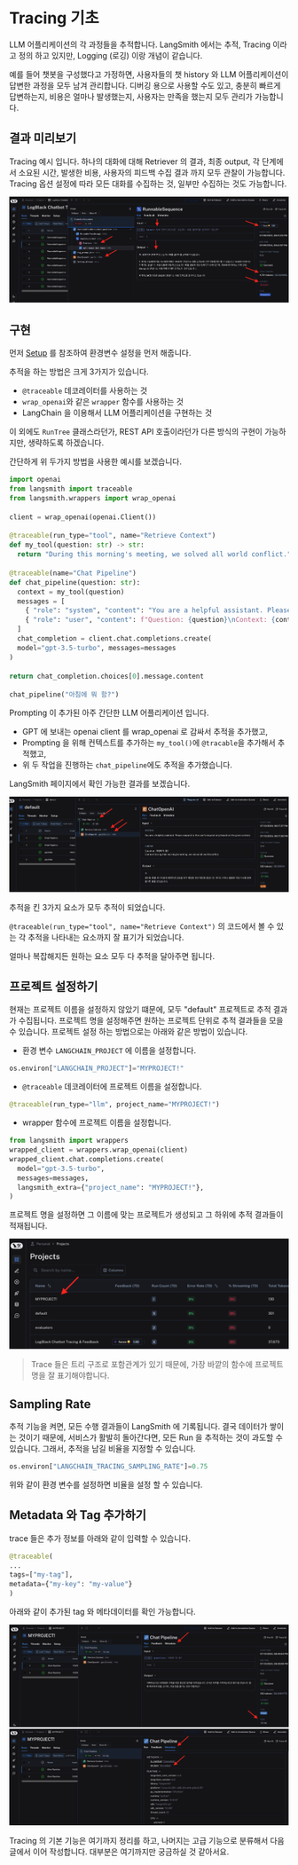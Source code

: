 
# Tracing 기초


LLM 어플리케이션의 각 과정들을 추적합니다.
LangSmith 에서는 추적, Tracing 이라고 정의 하고 있지만, Logging (로깅) 이랑 개념이 같습니다.

예를 들어 챗봇을 구성했다고 가정하면, 사용자들의 챗 history 와 LLM 어플리케이션이 답변한 과정을 모두 남겨 관리합니다. 디버깅 용으로 사용할 수도 있고, 충분히 빠르게 답변하는지, 비용은 얼마나 발생했는지, 사용자는 만족을 했는지 모두 관리가 가능합니다.


## 결과 미리보기

Tracing 예시 입니다.
하나의 대화에 대해 Retriever 의 결과, 최종 output, 각 단계에서 소요된 시간, 발생한 비용, 사용자의 피드백 수집 결과 까지 모두 관찰이 가능합니다.
Tracing 옵션 설정에 따라 모든 대화를 수집하는 것, 일부만 수집하는 것도 가능합니다.

![](../rsc/trace_logblack.png)


## 구현

먼저 [Setup](Setup.md) 를 참조하여 환경변수 설정을 먼저 해줍니다.

추적을 하는 방법은 크게 3가지가 있습니다.
- ```@traceable``` 데코레이터를 사용하는 것
- ```wrap_openai```와 같은 ```wrapper``` 함수를 사용하는 것
- LangChain 을 이용해서 LLM 어플리케이션을 구현하는 것

이 외에도 ```RunTree``` 클래스라던가,  REST API 호출이라던가 다른 방식의 구현이 가능하지만, 생략하도록 하겠습니다.


간단하게 위 두가지 방법을 사용한 예시를 보겠습니다.

``` python
import openai
from langsmith import traceable
from langsmith.wrappers import wrap_openai

client = wrap_openai(openai.Client())

@traceable(run_type="tool", name="Retrieve Context")
def my_tool(question: str) -> str:
  return "During this morning's meeting, we solved all world conflict."

@traceable(name="Chat Pipeline")
def chat_pipeline(question: str):
  context = my_tool(question)
  messages = [
    { "role": "system", "content": "You are a helpful assistant. Please respond to the user's request only based on the given context." },
    { "role": "user", "content": f"Question: {question}\nContext: {context}"}
  ]
  chat_completion = client.chat.completions.create(
  model="gpt-3.5-turbo", messages=messages
)

return chat_completion.choices[0].message.content

chat_pipeline("아침에 뭐 함?")
```

Prompting 이 추가된 아주 간단한 LLM 어플리케이션 입니다.
- GPT 에 보내는 openai client 를 wrap_openai 로 감싸서 추적을 추가했고,
- Prompting 을 위해 컨텍스트를 추가하는 ```my_tool()```에 ```@tracable```을 추가해서 추적했고,
- 위 두 작업을 진행하는 ```chat_pipeline```에도 추적을 추가했습니다.

LangSmith 페이지에서 확인 가능한 결과를 보겠습니다.

![](../rsc/trace3.png)

추적을 킨 3가지 요소가 모두 추적이 되었습니다.

```@traceable(run_type="tool", name="Retrieve Context")``` 의 코드에서 볼 수 있는 각 추적을 나타내는 요소까지 잘 표기가 되었습니다.

얼마나 복잡해지든 원하는 요소 모두 다 추적을 달아주면 됩니다.



## 프로젝트 설정하기

현재는 프로젝트 이름을 설정하지 않았기 떄문에, 모두 "default" 프로젝트로 추적 결과가 수집됩니다.
프로젝트 명을 설정해주면 원하는 프로젝트 단위로 추적 결과들을 모을 수 있습니다.
프로젝트 설정 하는 방법으로는 아래와 같은 방법이 있습니다.

- 환경 변수 ```LANGCHAIN_PROJECT``` 에 이름을 설정합니다.
```python
os.environ["LANGCHAIN_PROJECT"]="MYPROJECT!"
```

- ```@traceable``` 데코레이터에 프로젝트 이름을 설정합니다.
``` python
@traceable(run_type="llm", project_name="MYPROJECT!")
```

- wrapper 함수에 프로젝트 이름을 설정합니다.
``` python
from langsmith import wrappers  
wrapped_client = wrappers.wrap_openai(client)  
wrapped_client.chat.completions.create(  
  model="gpt-3.5-turbo",  
  messages=messages,  
  langsmith_extra={"project_name": "MYPROJECT!"},  
)
```

프로젝트 명을 설정하면 그 이름에 맞는 프로젝트가 생성되고 그 하위에 추적 결과들이 적재됩니다.

![](../rsc/trace_4.png)

> Trace 들은 트리 구조로 포함관계가 있기 때문에, 가장 바깥의 함수에 프로젝트명을 잘 표기해야합니다.



## Sampling Rate

추적 기능을 켜면, 모든 수행 결과들이 LangSmith 에 기록됩니다. 결국 데이터가 쌓이는 것이기 때문에, 서비스가 활발히 돌아간다면, 모든 Run 을 추적하는 것이 과도할 수 있습니다.
그래서, 추적을 남길 비율을 지정할 수 있습니다.

``` python
os.environ["LANGCHAIN_TRACING_SAMPLING_RATE"]=0.75
```

위와 같이 환경 변수를 설정하면 비율을 설정 할 수 있습니다.


## Metadata 와 Tag 추가하기

trace 들은 추가 정보를 아래와 같이 입력할 수 있습니다. 

``` python
@traceable(  
...
tags=["my-tag"],  
metadata={"my-key": "my-value"}  
)
```

아래와 같이 추가된 tag 와 메타데이터를 확인 가능합니다.

![](../rsc/trace_tag_1.png)
![](../rsc/trace_tag_2.png)


Tracing 의 기본 기능은 여기까지 정리를 하고, 나머지는 고급 기능으로 분류해서 다음 글에서 이어 작성합니다.
대부분은 여기까지만 궁금하실 것 같아서요.




